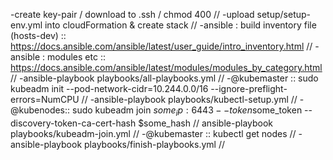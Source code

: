 
-create key-pair / download to .ssh / chmod 400 //
-upload setup/setup-env.yml into cloudFormation & create stack //
-ansible : build inventory file (hosts-dev) :: https://docs.ansible.com/ansible/latest/user_guide/intro_inventory.html //
-ansible : modules etc :: https://docs.ansible.com/ansible/latest/modules/modules_by_category.html //
-ansible-playbook playbooks/all-playbooks.yml //
-@kubemaster :: sudo kubeadm init --pod-network-cidr=10.244.0.0/16 --ignore-preflight-errors=NumCPU //
-ansible-playbook playbooks/kubectl-setup.yml //
-@kubenodes:: sudo kubeadm join $some_ip:6443 --token$some_token --discovery-token-ca-cert-hash $some_hash //
    ansible-playbook playbooks/kubeadm-join.yml //
-@kubemaster :: kubectl get nodes //
-ansible-playbook playbooks/finish-playbooks.yml //